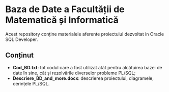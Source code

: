 # Baza de Date a Facultății de Matematică și Informatică
Acest repository conține materialele aferente proiectului dezvoltat in Oracle SQL Developer.

## Conținut
- **Cod_BD.txt**: tot codul care a fost utilizat atât pentru alcătuirea bazei de date în sine, cât și rezolvările diverselor probleme PL/SQL;
- **Descriere_BD_and_more.docx**: descrierea proiectului, diagramele, cerințele PL/SQL.
